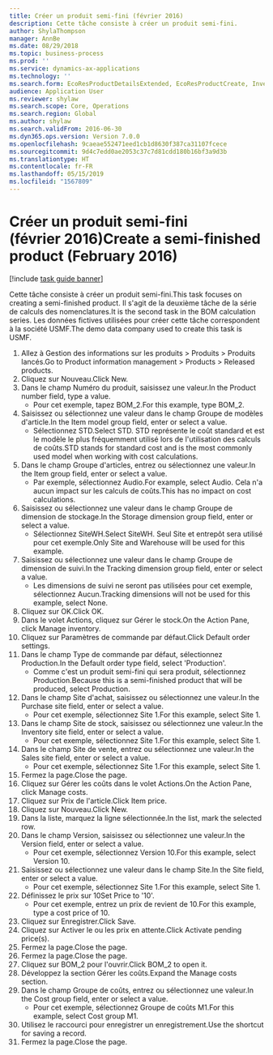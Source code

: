 ```yaml
---
title: Créer un produit semi-fini (février 2016)
description: Cette tâche consiste à créer un produit semi-fini.
author: ShylaThompson
manager: AnnBe
ms.date: 08/29/2018
ms.topic: business-process
ms.prod: ''
ms.service: dynamics-ax-applications
ms.technology: ''
ms.search.form: EcoResProductDetailsExtended, EcoResProductCreate, InventItemOrderSetup, InventItemPrice
audience: Application User
ms.reviewer: shylaw
ms.search.scope: Core, Operations
ms.search.region: Global
ms.author: shylaw
ms.search.validFrom: 2016-06-30
ms.dyn365.ops.version: Version 7.0.0
ms.openlocfilehash: 9caeae552471eed1cb1d8630f387ca31107fcece
ms.sourcegitcommit: 9d4c7edd0ae2053c37c7d81cdd180b16bf3a9d3b
ms.translationtype: HT
ms.contentlocale: fr-FR
ms.lasthandoff: 05/15/2019
ms.locfileid: "1567809"
---
```

# <a name="create-a-semi-finished-product-february-2016"></a><span data-ttu-id="b8b00-103">Créer un produit semi-fini (février 2016)</span><span class="sxs-lookup"><span data-stu-id="b8b00-103">Create a semi-finished product (February 2016)</span></span>

[!include [task guide banner](../../includes/task-guide-banner.md)]

<span data-ttu-id="b8b00-104">Cette tâche consiste à créer un produit semi-fini.</span><span class="sxs-lookup"><span data-stu-id="b8b00-104">This task focuses on creating a semi-finished product.</span></span> <span data-ttu-id="b8b00-105">Il s'agit de la deuxième tâche de la série de calculs des nomenclatures.</span><span class="sxs-lookup"><span data-stu-id="b8b00-105">It is the second task in the BOM calculation series.</span></span> <span data-ttu-id="b8b00-106">Les données fictives utilisées pour créer cette tâche correspondent à la société USMF.</span><span class="sxs-lookup"><span data-stu-id="b8b00-106">The demo data company used to create this task is USMF.</span></span>

1. <span data-ttu-id="b8b00-107">Allez à Gestion des informations sur les produits > Produits > Produits lancés.</span><span class="sxs-lookup"><span data-stu-id="b8b00-107">Go to Product information management > Products > Released products.</span></span>
2. <span data-ttu-id="b8b00-108">Cliquez sur Nouveau.</span><span class="sxs-lookup"><span data-stu-id="b8b00-108">Click New.</span></span>
3. <span data-ttu-id="b8b00-109">Dans le champ Numéro du produit, saisissez une valeur.</span><span class="sxs-lookup"><span data-stu-id="b8b00-109">In the Product number field, type a value.</span></span>
    * <span data-ttu-id="b8b00-110">Pour cet exemple, tapez BOM_2.</span><span class="sxs-lookup"><span data-stu-id="b8b00-110">For this example, type BOM_2.</span></span>  
4. <span data-ttu-id="b8b00-111">Saisissez ou sélectionnez une valeur dans le champ Groupe de modèles d'article.</span><span class="sxs-lookup"><span data-stu-id="b8b00-111">In the Item model group field, enter or select a value.</span></span>
    * <span data-ttu-id="b8b00-112">Sélectionnez STD.</span><span class="sxs-lookup"><span data-stu-id="b8b00-112">Select STD.</span></span> <span data-ttu-id="b8b00-113">STD représente le coût standard et est le modèle le plus fréquemment utilisé lors de l'utilisation des calculs de coûts.</span><span class="sxs-lookup"><span data-stu-id="b8b00-113">STD stands for standard cost and is the most commonly used model when working with cost calculations.</span></span>  
5. <span data-ttu-id="b8b00-114">Dans le champ Groupe d'articles, entrez ou sélectionnez une valeur.</span><span class="sxs-lookup"><span data-stu-id="b8b00-114">In the Item group field, enter or select a value.</span></span>
    * <span data-ttu-id="b8b00-115">Par exemple, sélectionnez Audio.</span><span class="sxs-lookup"><span data-stu-id="b8b00-115">For example, select Audio.</span></span> <span data-ttu-id="b8b00-116">Cela n'a aucun impact sur les calculs de coûts.</span><span class="sxs-lookup"><span data-stu-id="b8b00-116">This has no impact on cost calculations.</span></span>  
6. <span data-ttu-id="b8b00-117">Saisissez ou sélectionnez une valeur dans le champ Groupe de dimension de stockage.</span><span class="sxs-lookup"><span data-stu-id="b8b00-117">In the Storage dimension group field, enter or select a value.</span></span>
    * <span data-ttu-id="b8b00-118">Sélectionnez SiteWH.</span><span class="sxs-lookup"><span data-stu-id="b8b00-118">Select SiteWH.</span></span> <span data-ttu-id="b8b00-119">Seul Site et entrepôt sera utilisé pour cet exemple.</span><span class="sxs-lookup"><span data-stu-id="b8b00-119">Only Site and Warehouse will be used for this example.</span></span>  
7. <span data-ttu-id="b8b00-120">Saisissez ou sélectionnez une valeur dans le champ Groupe de dimension de suivi.</span><span class="sxs-lookup"><span data-stu-id="b8b00-120">In the Tracking dimension group field, enter or select a value.</span></span>
    * <span data-ttu-id="b8b00-121">Les dimensions de suivi ne seront pas utilisées pour cet exemple, sélectionnez Aucun.</span><span class="sxs-lookup"><span data-stu-id="b8b00-121">Tracking dimensions will not be used for this example, select None.</span></span>  
8. <span data-ttu-id="b8b00-122">Cliquez sur OK.</span><span class="sxs-lookup"><span data-stu-id="b8b00-122">Click OK.</span></span>
9. <span data-ttu-id="b8b00-123">Dans le volet Actions, cliquez sur Gérer le stock.</span><span class="sxs-lookup"><span data-stu-id="b8b00-123">On the Action Pane, click Manage inventory.</span></span>
10. <span data-ttu-id="b8b00-124">Cliquez sur Paramètres de commande par défaut.</span><span class="sxs-lookup"><span data-stu-id="b8b00-124">Click Default order settings.</span></span>
11. <span data-ttu-id="b8b00-125">Dans le champ Type de commande par défaut, sélectionnez Production.</span><span class="sxs-lookup"><span data-stu-id="b8b00-125">In the Default order type field, select 'Production'.</span></span>
    * <span data-ttu-id="b8b00-126">Comme c'est un produit semi-fini qui sera produit, sélectionnez Production.</span><span class="sxs-lookup"><span data-stu-id="b8b00-126">Because this is a semi-finished product that will be produced, select Production.</span></span>  
12. <span data-ttu-id="b8b00-127">Dans le champ Site d'achat, saisissez ou sélectionnez une valeur.</span><span class="sxs-lookup"><span data-stu-id="b8b00-127">In the Purchase site field, enter or select a value.</span></span>
    * <span data-ttu-id="b8b00-128">Pour cet exemple, sélectionnez Site 1.</span><span class="sxs-lookup"><span data-stu-id="b8b00-128">For this example, select Site 1.</span></span>  
13. <span data-ttu-id="b8b00-129">Dans le champ Site de stock, saisissez ou sélectionnez une valeur.</span><span class="sxs-lookup"><span data-stu-id="b8b00-129">In the Inventory site field, enter or select a value.</span></span>
    * <span data-ttu-id="b8b00-130">Pour cet exemple, sélectionnez Site 1.</span><span class="sxs-lookup"><span data-stu-id="b8b00-130">For this example, select Site 1.</span></span>  
14. <span data-ttu-id="b8b00-131">Dans le champ Site de vente, entrez ou sélectionnez une valeur.</span><span class="sxs-lookup"><span data-stu-id="b8b00-131">In the Sales site field, enter or select a value.</span></span>
    * <span data-ttu-id="b8b00-132">Pour cet exemple, sélectionnez Site 1.</span><span class="sxs-lookup"><span data-stu-id="b8b00-132">For this example, select Site 1.</span></span>  
15. <span data-ttu-id="b8b00-133">Fermez la page.</span><span class="sxs-lookup"><span data-stu-id="b8b00-133">Close the page.</span></span>
16. <span data-ttu-id="b8b00-134">Cliquez sur Gérer les coûts dans le volet Actions.</span><span class="sxs-lookup"><span data-stu-id="b8b00-134">On the Action Pane, click Manage costs.</span></span>
17. <span data-ttu-id="b8b00-135">Cliquez sur Prix de l'article.</span><span class="sxs-lookup"><span data-stu-id="b8b00-135">Click Item price.</span></span>
18. <span data-ttu-id="b8b00-136">Cliquez sur Nouveau.</span><span class="sxs-lookup"><span data-stu-id="b8b00-136">Click New.</span></span>
19. <span data-ttu-id="b8b00-137">Dans la liste, marquez la ligne sélectionnée.</span><span class="sxs-lookup"><span data-stu-id="b8b00-137">In the list, mark the selected row.</span></span>
20. <span data-ttu-id="b8b00-138">Dans le champ Version, saisissez ou sélectionnez une valeur.</span><span class="sxs-lookup"><span data-stu-id="b8b00-138">In the Version field, enter or select a value.</span></span>
    * <span data-ttu-id="b8b00-139">Pour cet exemple, sélectionnez Version 10.</span><span class="sxs-lookup"><span data-stu-id="b8b00-139">For this example, select Version 10.</span></span>  
21. <span data-ttu-id="b8b00-140">Saisissez ou sélectionnez une valeur dans le champ Site.</span><span class="sxs-lookup"><span data-stu-id="b8b00-140">In the Site field, enter or select a value.</span></span>
    * <span data-ttu-id="b8b00-141">Pour cet exemple, sélectionnez Site 1.</span><span class="sxs-lookup"><span data-stu-id="b8b00-141">For this example, select Site 1.</span></span>  
22. <span data-ttu-id="b8b00-142">Définissez le prix sur 10</span><span class="sxs-lookup"><span data-stu-id="b8b00-142">Set Price to '10'.</span></span>
    * <span data-ttu-id="b8b00-143">Pour cet exemple, entrez un prix de revient de 10.</span><span class="sxs-lookup"><span data-stu-id="b8b00-143">For this example, type a cost price of 10.</span></span>  
23. <span data-ttu-id="b8b00-144">Cliquez sur Enregistrer.</span><span class="sxs-lookup"><span data-stu-id="b8b00-144">Click Save.</span></span>
24. <span data-ttu-id="b8b00-145">Cliquez sur Activer le ou les prix en attente.</span><span class="sxs-lookup"><span data-stu-id="b8b00-145">Click Activate pending price(s).</span></span>
25. <span data-ttu-id="b8b00-146">Fermez la page.</span><span class="sxs-lookup"><span data-stu-id="b8b00-146">Close the page.</span></span>
26. <span data-ttu-id="b8b00-147">Fermez la page.</span><span class="sxs-lookup"><span data-stu-id="b8b00-147">Close the page.</span></span>
27. <span data-ttu-id="b8b00-148">Cliquez sur BOM_2 pour l'ouvrir.</span><span class="sxs-lookup"><span data-stu-id="b8b00-148">Click BOM_2 to open it.</span></span>
28. <span data-ttu-id="b8b00-149">Développez la section Gérer les coûts.</span><span class="sxs-lookup"><span data-stu-id="b8b00-149">Expand the Manage costs section.</span></span>
29. <span data-ttu-id="b8b00-150">Dans le champ Groupe de coûts, entrez ou sélectionnez une valeur.</span><span class="sxs-lookup"><span data-stu-id="b8b00-150">In the Cost group field, enter or select a value.</span></span>
    * <span data-ttu-id="b8b00-151">Pour cet exemple, sélectionnez Groupe de coûts M1.</span><span class="sxs-lookup"><span data-stu-id="b8b00-151">For this example, select Cost group M1.</span></span>  
30. <span data-ttu-id="b8b00-152">Utilisez le raccourci pour enregistrer un enregistrement.</span><span class="sxs-lookup"><span data-stu-id="b8b00-152">Use the shortcut for saving a record.</span></span>
31. <span data-ttu-id="b8b00-153">Fermez la page.</span><span class="sxs-lookup"><span data-stu-id="b8b00-153">Close the page.</span></span>

